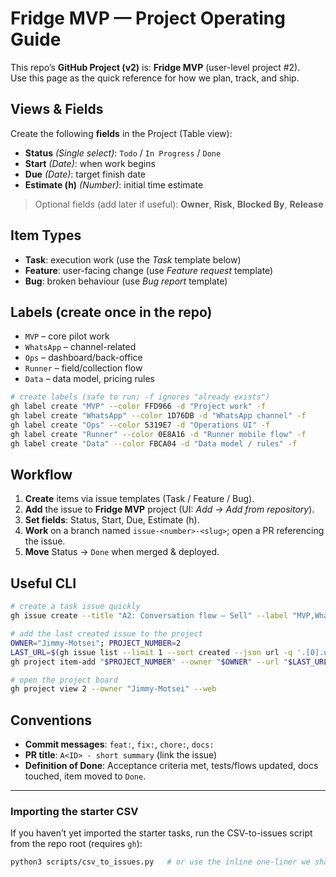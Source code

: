 # Fridge MVP — Project Operating Guide

This repo’s **GitHub Project (v2)** is: **Fridge MVP** (user-level project #2).  
Use this page as the quick reference for how we plan, track, and ship.

## Views & Fields
Create the following **fields** in the Project (Table view):
- **Status** *(Single select)*: `Todo` / `In Progress` / `Done`
- **Start** *(Date)*: when work begins
- **Due** *(Date)*: target finish date
- **Estimate (h)** *(Number)*: initial time estimate

> Optional fields (add later if useful): **Owner**, **Risk**, **Blocked By**, **Release**

## Item Types
- **Task**: execution work (use the *Task* template below)
- **Feature**: user-facing change (use *Feature request* template)
- **Bug**: broken behaviour (use *Bug report* template)

## Labels (create once in the repo)
- `MVP` – core pilot work
- `WhatsApp` – channel-related
- `Ops` – dashboard/back-office
- `Runner` – field/collection flow
- `Data` – data model, pricing rules

```bash
# create labels (safe to run; -f ignores "already exists")
gh label create "MVP" --color FFD966 -d "Project work" -f
gh label create "WhatsApp" --color 1D76DB -d "WhatsApp channel" -f
gh label create "Ops" --color 5319E7 -d "Operations UI" -f
gh label create "Runner" --color 0E8A16 -d "Runner mobile flow" -f
gh label create "Data" --color FBCA04 -d "Data model / rules" -f
```

## Workflow
1. **Create** items via issue templates (Task / Feature / Bug).
2. **Add** the issue to **Fridge MVP** project (UI: *Add → Add from repository*).
3. **Set fields**: Status, Start, Due, Estimate (h).
4. **Work** on a branch named `issue-<number>-<slug>`; open a PR referencing the issue.
5. **Move** Status → `Done` when merged & deployed.

## Useful CLI
```bash
# create a task issue quickly
gh issue create --title "A2: Conversation flow – Sell" --label "MVP,WhatsApp" --body "See FlowSpec"

# add the last created issue to the project
OWNER="Jimmy-Motsei"; PROJECT_NUMBER=2
LAST_URL=$(gh issue list --limit 1 --sort created --json url -q '.[0].url')
gh project item-add "$PROJECT_NUMBER" --owner "$OWNER" --url "$LAST_URL"

# open the project board
gh project view 2 --owner "Jimmy-Motsei" --web
```

## Conventions
- **Commit messages**: `feat:`, `fix:`, `chore:`, `docs:`
- **PR title**: `A<ID> - short summary` (link the issue)
- **Definition of Done**: Acceptance criteria met, tests/flows updated, docs touched, item moved to `Done`.

---

### Importing the starter CSV
If you haven’t yet imported the starter tasks, run the CSV-to-issues script from the repo root (requires `gh`):

```bash
python3 scripts/csv_to_issues.py   # or use the inline one-liner we shared
```
